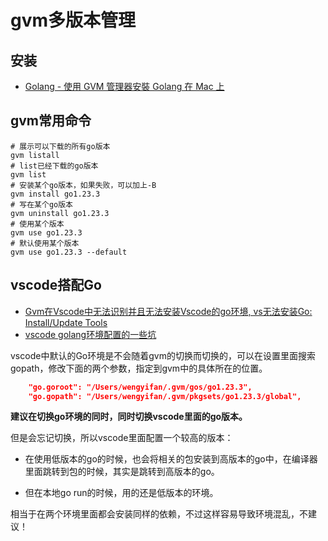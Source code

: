 # gvm多版本管理

## 安装
- [Golang - 使用 GVM 管理器安裝 Golang 在 Mac 上](https://note.koko.guru/posts/golang-install-on-mac-with-gvm)

## gvm常用命令
```shell
# 展示可以下载的所有go版本
gvm listall
# list已经下载的go版本
gvm list
# 安装某个go版本，如果失败，可以加上-B
gvm install go1.23.3
# 写在某个go版本
gvm uninstall go1.23.3
# 使用某个版本
gvm use go1.23.3
# 默认使用某个版本
gvm use go1.23.3 --default
```

## vscode搭配Go

- [Gvm在Vscode中无法识别并且无法安装Vscode的go环境, vs无法安装Go: Install/Update Tools](https://segmentfault.com/a/1190000043593778)
- [vscode golang环境配置的一些坑](https://neroblackstone.github.io/2019/04/16/vscode-golang-setting/)

vscode中默认的Go环境是不会随着gvm的切换而切换的，可以在设置里面搜索gopath，修改下面的两个参数，指定到gvm中的具体所在的位置。

```json
    "go.goroot": "/Users/wengyifan/.gvm/gos/go1.23.3",
    "go.gopath": "/Users/wengyifan/.gvm/pkgsets/go1.23.3/global",
```

**建议在切换go环境的同时，同时切换vscode里面的go版本。**

但是会忘记切换，所以vscode里面配置一个较高的版本：

- 在使用低版本的go的时候，也会将相关的包安装到高版本的go中，在编译器里面跳转到包的时候，其实是跳转到高版本的go。

- 但在本地go run的时候，用的还是低版本的环境。

相当于在两个环境里面都会安装同样的依赖，不过这样容易导致环境混乱，不建议！